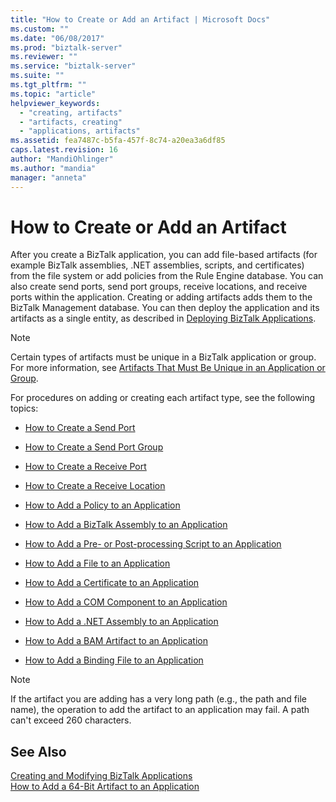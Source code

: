 ```yaml
---
title: "How to Create or Add an Artifact | Microsoft Docs"
ms.custom: ""
ms.date: "06/08/2017"
ms.prod: "biztalk-server"
ms.reviewer: ""
ms.service: "biztalk-server"
ms.suite: ""
ms.tgt_pltfrm: ""
ms.topic: "article"
helpviewer_keywords: 
  - "creating, artifacts"
  - "artifacts, creating"
  - "applications, artifacts"
ms.assetid: fea7487c-b5fa-457f-8c74-a20ea3a6df85
caps.latest.revision: 16
author: "MandiOhlinger"
ms.author: "mandia"
manager: "anneta"
---
```

# How to Create or Add an Artifact
After you create a BizTalk application, you can add file-based artifacts (for example BizTalk assemblies, .NET assemblies, scripts, and certificates) from the file system or add policies from the Rule Engine database. You can also create send ports, send port groups, receive locations, and receive ports within the application. Creating or adding artifacts adds them to the BizTalk Management database. You can then deploy the application and its artifacts as a single entity, as described in [Deploying BizTalk Applications](../core/deploying-biztalk-applications.md).  
  
> [!NOTE]
>  Certain types of artifacts must be unique in a BizTalk application or group. For more information, see [Artifacts That Must Be Unique in an Application or Group](../core/artifacts-that-must-be-unique-in-an-application-or-group.md).  
  
 For procedures on adding or creating each artifact type, see the following topics:  
  
-   [How to Create a Send Port](../core/how-to-create-a-send-port2.md)  
  
-   [How to Create a Send Port Group](../core/how-to-create-a-send-port-group.md)  
  
-   [How to Create a Receive Port](../core/how-to-create-a-receive-port.md)  
  
-   [How to Create a Receive Location](../core/how-to-create-a-receive-location.md)  
  
-   [How to Add a Policy to an Application](../core/how-to-add-a-policy-to-an-application.md)  
  
-   [How to Add a BizTalk Assembly to an Application](../core/how-to-add-a-biztalk-assembly-to-an-application.md)  
  
-   [How to Add a Pre- or Post-processing Script to an Application](../core/how-to-add-a-pre-or-post-processing-script-to-an-application.md)  
  
-   [How to Add a File to an Application](../core/how-to-add-a-file-to-an-application.md)  
  
-   [How to Add a Certificate to an Application](../core/how-to-add-a-certificate-to-an-application.md)  
  
-   [How to Add a COM Component to an Application](../core/how-to-add-a-com-component-to-an-application.md)  
  
-   [How to Add a .NET Assembly to an Application](../core/how-to-add-a-net-assembly-to-an-application.md)  
  
-   [How to Add a BAM Artifact to an Application](../core/how-to-add-a-bam-artifact-to-an-application.md)  
  
-   [How to Add a Binding File to an Application](../core/how-to-add-a-binding-file-to-an-application2.md)  
  
> [!NOTE]
>  If the artifact you are adding has a very long path (e.g., the path and file name), the operation to add the artifact to an application may fail. A path can't exceed 260 characters.  
  
## See Also  
 [Creating and Modifying BizTalk Applications](../core/creating-and-modifying-biztalk-applications.md)   
 [How to Add a 64-Bit Artifact to an Application](../core/how-to-add-a-64-bit-artifact-to-an-application.md)